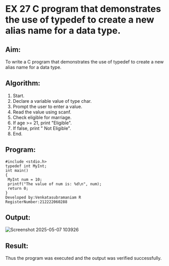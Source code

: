 # EX 27 C program that demonstrates the use of typedef to create a new alias name for a data type.
## Aim:
To write a C program that demonstrates the use of typedef to create a new alias name for a data type.

## Algorithm:
1. Start.
2. Declare a variable value of type char.
3. Prompt the user to enter a value.
4. Read the value using scanf.
5. Check eligible for marriage.
6. If age >= 21, print "Eligible".
7. If false, print " Not Eligible".
8. End.   

## Program:
```
#include <stdio.h>
typedef int MyInt;
int main()
{
 MyInt num = 10;
 printf("The value of num is: %d\n", num);
 return 0;
}
Developed by:Venkatasubramaniam R
RegisterNumber:212222060288
```

## Output:
![Screenshot 2025-05-07 103926](https://github.com/user-attachments/assets/ca7a80bf-05d9-4dab-b3cc-df28c335f607)


## Result:
Thus the program was executed and the output was verified successfully.
